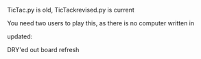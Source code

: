 TicTac.py is old, TicTackrevised.py is current


You need two users to play this, as there is no computer written in

updated:

DRY'ed out board refresh

